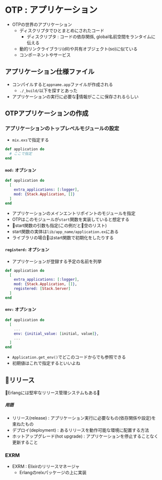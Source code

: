 # OTP : アプリケーション

- OTPの世界のアプリケーション
    - ディスクリプタでひとまとめにされたコード
        - ディスクリプタ : コードの依存関係, global名前空間をランタイムに伝える
    - 動的リンクライブラリ(dll)や共有オブジェクト(so)に似ている
    - コンポーネントやサービス

## アプリケーション仕様ファイル
- コンパイルすると`appname.app`ファイルが作成される
    - `./_build/`以下を探すとあった
- アプリケーションの実行に必要な情報がここに保存されるらしい

## OTPアプリケーションの作成

### アプリケーションのトップレベルモジュールの設定
- `mix.exs`で指定する
```elixir
def application do
  # ここで指定
end
```

#### `mod:` オプション
```elixir
def application do
  [
    extra_applications: [:logger],
    mod: {Stack.Application, []}
  ]
end
```
- アプリケーションのメインエントリポイントのモジュールを指定
- OTPはこのモジュールが`start`関数を実装していると想定する
- start関数の引数も指定(この例だと空のリスト)
- start関数の実体は`lib/app_name/application.ex`にある
- ライブラリの場合はstart関数で初期化をしたりする

#### `registerd:` オプション
- アプリケーションが登録する予定の名前を列挙
```elixir
def application do
  [
    extra_applications: [:logger],
    mod: {Stack.Application, []},
    registered: [Stack.Server]
  ]
end
```

#### `env:` オプション
```elixir
def application do
  [
    ...
    env: {initial_value: [initial, value]},
    ...
  ]
end
```
- `Application.get_env()`でどこのコードからでも参照できる
- 初期値はこれで指定するといいよね

## リリース
Erlangには堅牢なリリース管理システムもある:clap:

##### 用語
- リリース(release) : アプリケーション実行に必要なもの(依存関係や設定)を束ねたもの
- デプロイ(deployment) : あるリリースを動作可能な環境に配置する方法
- ホットアップグレード(hot upgrade) : アプリケーションを停止することなく更新すること

### EXRM
- EXRM : Elixirのリリースマネージャ
    - Erlangのrelxパッケージの上に実装
